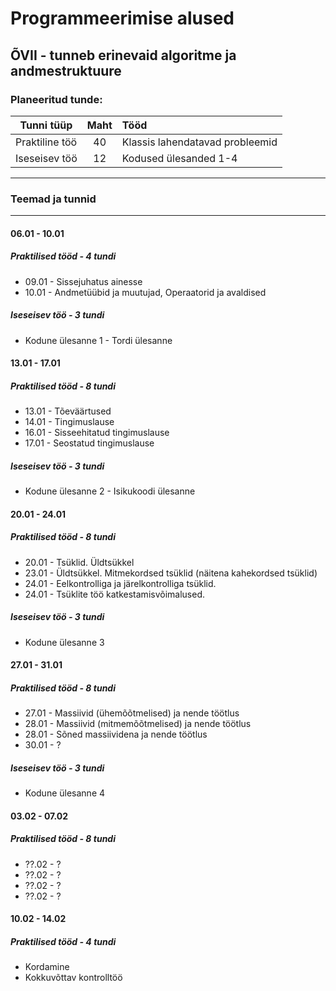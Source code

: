 # Programmeerimise alused
## ÕVII - tunneb erinevaid algoritme ja andmestruktuure
### Planeeritud tunde:
| Tunni tüüp | Maht | Tööd |
| ------------- |:------------------:| :----|
| Praktiline töö|  40  | Klassis lahendatavad probleemid |
| Iseseisev töö | 12 | Kodused ülesanded 1-4 |
***

### Teemad ja tunnid
***
#### 06.01 - 10.01
##### Praktilised tööd - 4 tundi
  * 09.01 - Sissejuhatus ainesse
  * 10.01 -  Andmetüübid ja muutujad, Operaatorid ja avaldised
##### Iseseisev töö - 3 tundi
  * Kodune ülesanne 1 - Tordi ülesanne
#### 13.01 - 17.01
##### Praktilised tööd - 8 tundi
  * 13.01 - Tõeväärtused
  * 14.01 - Tingimuslause
  * 16.01 - Sisseehitatud tingimuslause
  * 17.01 - Seostatud tingimuslause
##### Iseseisev töö - 3 tundi
  * Kodune ülesanne 2 - Isikukoodi ülesanne
#### 20.01 - 24.01
##### Praktilised tööd - 8 tundi
  * 20.01 -  Tsüklid. Üldtsükkel
  * 23.01 -  Üldtsükkel. Mitmekordsed tsüklid (näitena kahekordsed tsüklid)
  * 24.01 -  Eelkontrolliga ja järelkontrolliga tsüklid.
  * 24.01 -  Tsüklite töö katkestamisvõimalused. 
##### Iseseisev töö - 3 tundi
  * Kodune ülesanne 3
#### 27.01 - 31.01
##### Praktilised tööd - 8 tundi
  * 27.01 - Massiivid (ühemõõtmelised) ja nende töötlus
  * 28.01 - Massiivid (mitmemõõtmelised) ja nende töötlus
  * 28.01 - Sõned massiividena ja nende töötlus
  * 30.01 - ? 
##### Iseseisev töö - 3 tundi
  * Kodune ülesanne 4
#### 03.02 - 07.02
##### Praktilised tööd - 8 tundi
  * ??.02 - ? 
  * ??.02 - ?   
  * ??.02 - ?
  * ??.02 - ?
#### 10.02 - 14.02
##### Praktilised tööd - 4 tundi
  * Kordamine
  * Kokkuvõttav kontrolltöö
